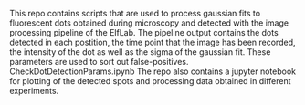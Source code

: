 This repo contains scripts that are used to process gaussian fits to fluorescent dots obtained during microscopy and detected with the image processing pipeline of the ElfLab. The pipeline output contains the dots detected in each postition, the time point that the image has been recorded, the intensity of the dot as well as the sigma of the gaussian fit. These parameters are used to sort out false-positives.
CheckDotDetectionParams.ipynb
The repo also contains a jupyter notebook for plotting of the detected spots and processing data obtained in different experiments. 
